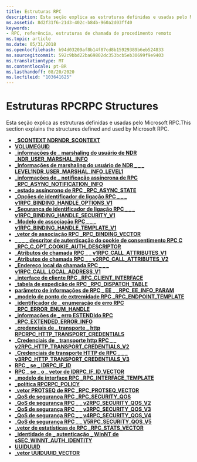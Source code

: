 ```yaml
---
title: Estruturas RPC
description: Esta seção explica as estruturas definidas e usadas pelo Microsoft RPC.
ms.assetid: 8d2f31f6-21d3-402c-b84b-960a2d03ff40
keywords:
- RPC, referência, estruturas de chamada de procedimento remoto
ms.topic: article
ms.date: 05/31/2018
ms.openlocfilehash: b94d03209af8b14f87cd8b15929389b6eb524833
ms.sourcegitcommit: 592c9bbd22ba69802dc353bcb5eb30699f9e9403
ms.translationtype: MT
ms.contentlocale: pt-BR
ms.lasthandoff: 08/20/2020
ms.locfileid: "103641625"
---
```

# <a name="rpc-structures"></a><span data-ttu-id="dee31-104">Estruturas RPC</span><span class="sxs-lookup"><span data-stu-id="dee31-104">RPC Structures</span></span>

<span data-ttu-id="dee31-105">Esta seção explica as estruturas definidas e usadas pelo Microsoft RPC.</span><span class="sxs-lookup"><span data-stu-id="dee31-105">This section explains the structures defined and used by Microsoft RPC.</span></span>

-   <span data-ttu-id="dee31-106">[**\_SCONTEXT NDR**](/previous-versions/aa374336(v=vs.80))</span><span class="sxs-lookup"><span data-stu-id="dee31-106">[**NDR\_SCONTEXT**](/previous-versions/aa374336(v=vs.80))</span></span>
-   [<span data-ttu-id="dee31-107">**VOLUME**</span><span class="sxs-lookup"><span data-stu-id="dee31-107">**GUID**</span></span>](/windows/win32/api/guiddef/ns-guiddef-guid)
-   [<span data-ttu-id="dee31-108">**\_informações de \_ marshaling do usuário de NDR \_**</span><span class="sxs-lookup"><span data-stu-id="dee31-108">**NDR\_USER\_MARSHAL\_INFO**</span></span>](/windows/win32/api/Rpcndr/ns-rpcndr-ndr_user_marshal_info)
-   [<span data-ttu-id="dee31-109">**\_Informações de marshaling do usuário de NDR \_ \_ \_ LEVEL1**</span><span class="sxs-lookup"><span data-stu-id="dee31-109">**NDR\_USER\_MARSHAL\_INFO\_LEVEL1**</span></span>](/windows/win32/api/Rpcndr/ns-rpcndr-ndr_user_marshal_info_level1)
-   [<span data-ttu-id="dee31-110">**\_informações de \_ notificação assíncrona de RPC \_**</span><span class="sxs-lookup"><span data-stu-id="dee31-110">**RPC\_ASYNC\_NOTIFICATION\_INFO**</span></span>](/windows/win32/api/Rpcasync/ns-rpcasync-rpc_async_notification_info)
-   [<span data-ttu-id="dee31-111">**\_estado assíncrono de RPC \_**</span><span class="sxs-lookup"><span data-stu-id="dee31-111">**RPC\_ASYNC\_STATE**</span></span>](/windows/win32/api/Rpcasync/ns-rpcasync-rpc_async_state)
-   [<span data-ttu-id="dee31-112">**\_Opções de identificador de ligação RPC \_ \_ \_ v1**</span><span class="sxs-lookup"><span data-stu-id="dee31-112">**RPC\_BINDING\_HANDLE\_OPTIONS\_V1**</span></span>](/windows/win32/api/Rpcdce/ns-rpcdce-rpc_binding_handle_options_v1)
-   [<span data-ttu-id="dee31-113">**\_Segurança de identificador de ligação RPC \_ \_ \_ v1**</span><span class="sxs-lookup"><span data-stu-id="dee31-113">**RPC\_BINDING\_HANDLE\_SECURITY\_V1**</span></span>](/windows/win32/api/Rpcdce/ns-rpcdce-rpc_binding_handle_security_v1_a)
-   [<span data-ttu-id="dee31-114">**\_Modelo de associação RPC \_ \_ \_ v1**</span><span class="sxs-lookup"><span data-stu-id="dee31-114">**RPC\_BINDING\_HANDLE\_TEMPLATE\_V1**</span></span>](/windows/win32/api/Rpcdce/ns-rpcdce-rpc_binding_handle_template_v1_a)
-   [<span data-ttu-id="dee31-115">**\_vetor de associação RPC \_**</span><span class="sxs-lookup"><span data-stu-id="dee31-115">**RPC\_BINDING\_VECTOR**</span></span>](/windows/win32/api/Rpcdce/ns-rpcdce-rpc_binding_vector)
-   [<span data-ttu-id="dee31-116">**\_ \_ \_ \_ descritor de autenticação do cookie de consentimento RPC C \_**</span><span class="sxs-lookup"><span data-stu-id="dee31-116">**RPC\_C\_OPT\_COOKIE\_AUTH\_DESCRIPTOR**</span></span>](/windows/win32/api/Rpcdcep/ns-rpcdcep-rpc_c_opt_cookie_auth_descriptor)
-   [<span data-ttu-id="dee31-117">**\_Atributos de chamada RPC \_ \_ v1**</span><span class="sxs-lookup"><span data-stu-id="dee31-117">**RPC\_CALL\_ATTRIBUTES\_V1**</span></span>](/windows/win32/api/rpcasync/ns-rpcasync-rpc_call_attributes_v1_a)
-   [<span data-ttu-id="dee31-118">**\_Atributos de chamada RPC \_ \_ v2**</span><span class="sxs-lookup"><span data-stu-id="dee31-118">**RPC\_CALL\_ATTRIBUTES\_V2**</span></span>](/windows/win32/api/rpcasync/ns-rpcasync-rpc_call_attributes_v2_a)
-   [<span data-ttu-id="dee31-119">**\_Endereço local da chamada RPC \_ \_ \_ v1**</span><span class="sxs-lookup"><span data-stu-id="dee31-119">**RPC\_CALL\_LOCAL\_ADDRESS\_V1**</span></span>](/windows/win32/api/Rpcasync/ns-rpcasync-rpc_call_local_address_v1)
-   [<span data-ttu-id="dee31-120">**\_interface de cliente RPC \_**</span><span class="sxs-lookup"><span data-stu-id="dee31-120">**RPC\_CLIENT\_INTERFACE**</span></span>](/windows/win32/api/RpcdceP/ns-rpcdcep-rpc_client_interface)
-   [<span data-ttu-id="dee31-121">**\_tabela de expedição de RPC \_**</span><span class="sxs-lookup"><span data-stu-id="dee31-121">**RPC\_DISPATCH\_TABLE**</span></span>](/windows/win32/api/RpcdceP/ns-rpcdcep-rpc_dispatch_table)
-   [<span data-ttu-id="dee31-122">**parâmetro de informações de RPC \_ EE \_ \_**</span><span class="sxs-lookup"><span data-stu-id="dee31-122">**RPC\_EE\_INFO\_PARAM**</span></span>](/windows/win32/api/rpcasync/ns-rpcasync-rpc_ee_info_param)
-   [<span data-ttu-id="dee31-123">**\_modelo de ponto de extremidade RPC \_**</span><span class="sxs-lookup"><span data-stu-id="dee31-123">**RPC\_ENDPOINT\_TEMPLATE**</span></span>](/windows/win32/api/Rpcdce/ns-rpcdce-rpc_endpoint_template)
-   [<span data-ttu-id="dee31-124">**\_identificador de \_ enumeração de erro RPC \_**</span><span class="sxs-lookup"><span data-stu-id="dee31-124">**RPC\_ERROR\_ENUM\_HANDLE**</span></span>](/windows/win32/api/rpcasync/ns-rpcasync-rpc_error_enum_handle)
-   [<span data-ttu-id="dee31-125">**\_informações de \_ erro ESTENDIdo RPC \_**</span><span class="sxs-lookup"><span data-stu-id="dee31-125">**RPC\_EXTENDED\_ERROR\_INFO**</span></span>](/windows/win32/api/rpcasync/ns-rpcasync-rpc_extended_error_info)
-   [<span data-ttu-id="dee31-126">**\_credenciais de \_ transporte \_ http RPC**</span><span class="sxs-lookup"><span data-stu-id="dee31-126">**RPC\_HTTP\_TRANSPORT\_CREDENTIALS**</span></span>](/windows/win32/api/Rpcdce/ns-rpcdce-rpc_http_transport_credentials_a)
-   [<span data-ttu-id="dee31-127">**\_Credenciais de \_ transporte http RPC \_ \_ v2**</span><span class="sxs-lookup"><span data-stu-id="dee31-127">**RPC\_HTTP\_TRANSPORT\_CREDENTIALS\_V2**</span></span>](/windows/win32/api/Rpcdce/ns-rpcdce-rpc_http_transport_credentials_v2_a)
-   [<span data-ttu-id="dee31-128">**\_Credenciais de transporte HTTP de RPC \_ \_ \_ v3**</span><span class="sxs-lookup"><span data-stu-id="dee31-128">**RPC\_HTTP\_TRANSPORT\_CREDENTIALS\_V3**</span></span>](/windows/win32/api/Rpcdce/ns-rpcdce-rpc_http_transport_credentials_v3_a)
-   [<span data-ttu-id="dee31-129">**RPC \_ se \_ ID**</span><span class="sxs-lookup"><span data-stu-id="dee31-129">**RPC\_IF\_ID**</span></span>](/windows/win32/api/Rpcdce/ns-rpcdce-rpc_if_id)
-   [<span data-ttu-id="dee31-130">**RPC \_ se \_ o \_ vetor de ID**</span><span class="sxs-lookup"><span data-stu-id="dee31-130">**RPC\_IF\_ID\_VECTOR**</span></span>](/windows/win32/api/Rpcdce/ns-rpcdce-rpc_if_id_vector)
-   [<span data-ttu-id="dee31-131">**\_modelo de interface RPC \_**</span><span class="sxs-lookup"><span data-stu-id="dee31-131">**RPC\_INTERFACE\_TEMPLATE**</span></span>](/windows/win32/api/Rpcdce/ns-rpcdce-rpc_interface_template)
-   [<span data-ttu-id="dee31-132">**\_política RPC**</span><span class="sxs-lookup"><span data-stu-id="dee31-132">**RPC\_POLICY**</span></span>](/windows/win32/api/Rpcdce/ns-rpcdce-rpc_policy)
-   [<span data-ttu-id="dee31-133">**\_vetor PROTSEQ de RPC \_**</span><span class="sxs-lookup"><span data-stu-id="dee31-133">**RPC\_PROTSEQ\_VECTOR**</span></span>](/windows/win32/api/Rpcdce/ns-rpcdce-rpc_protseq_vector)
-   [<span data-ttu-id="dee31-134">**\_QoS de segurança RPC \_**</span><span class="sxs-lookup"><span data-stu-id="dee31-134">**RPC\_SECURITY\_QOS**</span></span>](/windows/win32/api/Rpcdce/ns-rpcdce-rpc_security_qos)
-   [<span data-ttu-id="dee31-135">**\_QoS de segurança RPC \_ \_ v2**</span><span class="sxs-lookup"><span data-stu-id="dee31-135">**RPC\_SECURITY\_QOS\_V2**</span></span>](/windows/win32/api/Rpcdce/ns-rpcdce-rpc_security_qos_v2_a)
-   [<span data-ttu-id="dee31-136">**\_QoS de segurança RPC \_ \_ v3**</span><span class="sxs-lookup"><span data-stu-id="dee31-136">**RPC\_SECURITY\_QOS\_V3**</span></span>](/windows/win32/api/Rpcdce/ns-rpcdce-rpc_security_qos_v3_a)
-   [<span data-ttu-id="dee31-137">**\_QoS de segurança RPC \_ \_ v4**</span><span class="sxs-lookup"><span data-stu-id="dee31-137">**RPC\_SECURITY\_QOS\_V4**</span></span>](/windows/win32/api/Rpcdce/ns-rpcdce-rpc_security_qos_v4_a)
-   [<span data-ttu-id="dee31-138">**\_QoS de segurança RPC \_ \_ V5**</span><span class="sxs-lookup"><span data-stu-id="dee31-138">**RPC\_SECURITY\_QOS\_V5**</span></span>](/windows/win32/api/Rpcdce/ns-rpcdce-rpc_security_qos_v5_a)
-   [<span data-ttu-id="dee31-139">**\_vetor de estatísticas de RPC \_**</span><span class="sxs-lookup"><span data-stu-id="dee31-139">**RPC\_STATS\_VECTOR**</span></span>](/windows/win32/api/Rpcdce/ns-rpcdce-rpc_stats_vector)
-   [<span data-ttu-id="dee31-140">**\_identidade de \_ autenticação \_ WinNT de s**</span><span class="sxs-lookup"><span data-stu-id="dee31-140">**SEC\_WINNT\_AUTH\_IDENTITY**</span></span>](/windows/win32/api/Rpcdce/ns-rpcdce-sec_winnt_auth_identity_a)
-   [<span data-ttu-id="dee31-141">**UUID**</span><span class="sxs-lookup"><span data-stu-id="dee31-141">**UUID**</span></span>](./rpcdce/ns-rpcdce-uuid.md)
-   [<span data-ttu-id="dee31-142">**\_vetor UUID**</span><span class="sxs-lookup"><span data-stu-id="dee31-142">**UUID\_VECTOR**</span></span>](/windows/win32/api/rpcdce/ns-rpcdce-uuid_vector)

 

 